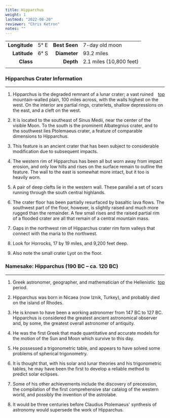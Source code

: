 ```yaml
---
title: Hipparchus
weight: 1
lastmod: "2022-08-20"
reviewer: "Chris Ketron"
notes: ""
---
```


|               |          |               |                         |
| ------------: | :------- | ------------: | :---------------------- |
| **Longitude** | 5&deg; E | **Best Seen** | 7-day old moon          |
|  **Latitude** | 6&deg; S |  **Diameter** | 93.2 miles              |
|     **Class** |          |     **Depth** | 2.1 miles (10,800 feet) |
|               |          |               |                         |

### Hipparchus Crater Information

---
<span style='float:right;'>[top](#)</span>

1. Hipparchus is the degraded remnant of a lunar crater; a vast ruined mountain-walled plain, 100 miles across, with the walls highest on the west. On the interior are partial rings, craterlets, shallow depressions on the east, and a cleft on the west.

2. It is located to the southeast of Sinus Medii, near the center of the visible Moon. To the south is the prominent Albategnius crater, and to the southwest lies Ptolemaeus crater, a feature of comparable dimensions to Hipparchus.

3. This feature is an ancient crater that has been subject to considerable modification due to subsequent impacts.

4. The western rim of Hipparchus has been all but worn away from impact erosion, and only low hills and rises on the surface remain to outline the feature. The wall to the east is somewhat more intact, but it too is heavily worn.

5. A pair of deep clefts lie in the western wall. These parallel a set of scars running through the south central highlands.

6. The crater floor has been partially resurfaced by basaltic lava flows. The southwest part of the floor, however, is slightly raised and much more rugged than the remainder. A few small rises and the raised partial rim of a flooded crater are all that remain of a central mountain mass.

7. Gaps in the northwest rim of Hipparchus crater rim form valleys that connect with the maria to the northwest.

8. Look for Horrocks, 17 by 19 miles, and 9,200 feet deep.

9. Also note the small crater Lyot on the floor.

### Namesake: Hipparchus (190 BC – ca. 120 BC)

---
<span style='float:right;'>[top](#)</span>

1. Greek astronomer, geographer, and mathematician of the Hellenistic period.

2. Hipparchus was born in Nicaea (now Iznik, Turkey), and probably died on the island of Rhodes.

3. He is known to have been a working astronomer from 147 BC to 127 BC. Hipparchus is considered the greatest ancient astronomical observer and, by some, the greatest overall astronomer of antiquity.

4. He was the first Greek that made quantitative and accurate models for the motion of the Sun and Moon which survive to this day.

5. He possessed a trigonometric table, and appears to have solved some problems of spherical trigonometry.

6. It is thought that, with his solar and lunar theories and his trigonometric tables, he may have been the first to develop a reliable method to predict solar eclipses.

7. Some of his other achievements include the discovery of precession, the compilation of the first comprehensive star catalog of the western world, and possibly the invention of the astrolabe.

8. It would be three centuries before Claudius Ptolemaeus' synthesis of astronomy would supersede the work of Hipparchus.
